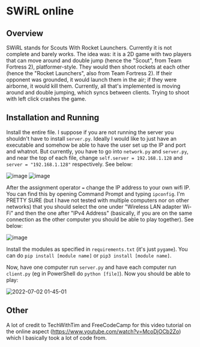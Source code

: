 # SWiRL online

## Overview

SWiRL stands for Scouts With Rocket Launchers. Currently it is not complete and barely works. The idea was: it is a 2D game with two players that can move around and double jump (hence the "Scout", from Team Fortress 2), platformer-style. They would then shoot rockets at each other (hence the "Rocket Launchers", also from Team Fortress 2). If their opponent was grounded, it would launch them in the air; if they were airborne, it would kill them. Currently, all that's implemented is moving around and double jumping, which syncs between clients. Trying to shoot with left click crashes the game.

## Installation and Running

Install the entire file. I suppose if you are not running the server you shouldn't have to install `server.py`. Ideally I would like to just have an executable and somehow be able to have the user set up the IP and port and whatnot. But currently, you have to go into `network.py` and `server.py`, and near the top of each file, change `self.server = 192.168.1.128` and `server = "192.168.1.128"` respectively. See below:

![image](https://user-images.githubusercontent.com/63476667/176989474-93801092-ebd3-4229-8c87-f59574c3c746.png)
![image](https://user-images.githubusercontent.com/63476667/176989478-59d354c7-8298-4aae-b2e8-256353edcbff.png)


After the assignment operator `=` change the IP address to your own wifi IP. You can find this by opening Command Prompt and typing `ipconfig`. I'm PRETTY SURE (but I have not tested with multiple computers nor on other networks) that you should select the one under "Wireless LAN adapter Wi-Fi" and then the one after "IPv4 Address" (basically, if you are on the same connection as the other computer you should be able to play together). See below:

![image](https://user-images.githubusercontent.com/63476667/176989450-e4803bc3-b123-460f-bec6-62799ad27c8a.png)

Install the modules as specified in `requirements.txt` (it's just `pygame`). You can do `pip install [module name]` or `pip3 install [module name]`.

Now, have one computer run `server.py` and have each computer run `client.py` (eg in PowerShell do `python [file]`). Now you should be able to play:

![2022-07-02 01-45-01](https://user-images.githubusercontent.com/63476667/176990018-306b1274-d69a-46a9-be19-596a521e344d.gif)

## Other

A lot of credit to TechWithTim and FreeCodeCamp for this video tutorial on the online aspect (https://www.youtube.com/watch?v=McoDjOCb2Zo) which I basically took a lot of code from.
